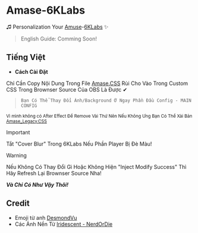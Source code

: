 # Amase-6KLabs
♫ Personalization Your [Amuse](https://6klabs.com/amuse)-[6KLabs](https://6klabs.com/)  ✨

> English Guide: Comming Soon!

## Tiếng Việt
* **Cách Cài Đặt**

Chỉ Cần Copy Nội Dung Trong File [Amase.CSS](https://github.com/AppleSang/Amase-6KLabs/blob/main/Amase.CSS) Rùi Cho Vào Trong Custom CSS Trong Brownser Source Của OBS Là Được ✔
>     Bạn Có Thể Thay Đổi Ảnh/Background Ở Ngay Phần Đầu Config - MAIN CONFIG
<sup> Vì mình không có After Effect Để Remove Vài Thứ Nên Nếu Không Ưng Bạn Có Thể Xài Bản [Amase_Legacy.CSS](https://github.com/AppleSang/Amase-6KLabs/blob/main/Amase_Legacy.CSS)</sup>
> [!IMPORTANT]
> Tắt "Cover Blur" Trong 6KLabs Nếu Phần Player Bị Đè Màu!

> [!WARNING]
> Nếu Không Có Thay Đổi Gì Hoặc Không Hiện "Inject Modify Success" Thì Hãy Refresh Lại Brownser Source Nha!


***Và Chỉ Có Như Vậy Thôi!***




## Credit
- Emoji từ anh [DesmondVu](https://www.twitch.tv/desmondvu)
- Các Ảnh Nền Từ [Iridescent - NerdOrDie](https://nerdordie.com/product/iridescent-stream-pack)
